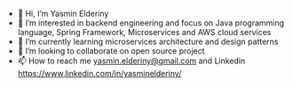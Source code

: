 - 👋 Hi, I’m Yasmin Elderiny
- 👀 I’m interested in backend engineering and focus on Java programming language, Spring Framework, Microservices and AWS cloud services
- 🌱 I’m currently learning microservices architecture and design patterns
- 💞️ I’m looking to collaborate on open source project
- 📫 How to reach me yasmin.elderiny@gmail.com and Linkedin https://www.linkedin.com/in/yasminelderiny/

<!---
JasminMA/JasminMA is a ✨ special ✨ repository because its `README.md` (this file) appears on your GitHub profile.
You can click the Preview link to take a look at your changes.
--->
